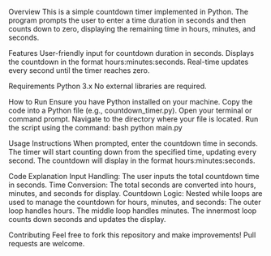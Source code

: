 Overview
This is a simple countdown timer implemented in Python. The program prompts the user to enter a time duration in seconds and then counts down to zero, displaying the remaining time in hours, minutes, and seconds.

Features
User-friendly input for countdown duration in seconds.
Displays the countdown in the format hours:minutes:seconds.
Real-time updates every second until the timer reaches zero.

Requirements
Python 3.x
No external libraries are required.

How to Run
Ensure you have Python installed on your machine.
Copy the code into a Python file (e.g., countdown_timer.py).
Open your terminal or command prompt.
Navigate to the directory where your file is located.
Run the script using the command:
bash
python main.py

Usage Instructions
When prompted, enter the countdown time in seconds.
The timer will start counting down from the specified time, updating every second.
The countdown will display in the format hours:minutes:seconds.

Code Explanation
Input Handling: The user inputs the total countdown time in seconds.
Time Conversion: The total seconds are converted into hours, minutes, and seconds for display.
Countdown Logic: Nested while loops are used to manage the countdown for hours, minutes, and seconds:
The outer loop handles hours.
The middle loop handles minutes.
The innermost loop counts down seconds and updates the display.

Contributing
Feel free to fork this repository and make improvements! Pull requests are welcome.
